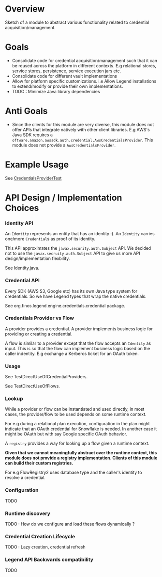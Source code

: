 # Overview 

Sketch of a module to abstract various functionality related to credential acquisition/management.

# Goals

* Consolidate code for credential acquisition/management such that it can be reused across the platform in different contexts. E.g relational stores, service stores, persistence, service execution jars etc.
* Consolidate code for different vault implementations 
* Allow for platform specific customizations. i.e Allow Legend installations to extend/modify or provide their own implementations.
* TODO : Minimize Java library dependencies

# Anti Goals

* Since the clients for this module are very diverse, this module does not offer APIs that integrate natively with other client libraries. E.g AWS's Java SDK requires a ```oftware.amazon.awssdk.auth.credential.AwsCredentialsProvider```. This module does not provide a ```AwsCredentialsProvider```.

# Example Usage 

See [CredentialsProviderTest](src/test/java/org/finos/legend/engine/credentials/provider/CredentialsProviderTest.java)


# API Design / Implementation Choices  

### Identity API

An ```Identity``` represents an entity that has an identity :). An ```Identity``` carries one/more ```Credential```s as proof of its identity.

This API approximates the ```javax.security.auth.Subject``` API. We decided not to use the ```javax.secruity.auth.Subject``` API to give us more API design/implementation flexbility.

See Identity.java.

### Credential API

Every SDK (AWS S3, Google etc) has its own Java type system for credentials. So we have Legend types that wrap the native credentials. 

See org.finos.legend.engine.credentials.credential package.

### Credentials Provider vs Flow 
 
A provider provides a credential. A provider implements business logic for providing or creating a credential. 

A flow is similar to a provider except that the flow accepts an ```Identity``` as input. This is so that the flow can implement business logic based on the caller indentity. E.g exchange a Kerberos ticket for an OAuth token.

### Usage

See TestDirectUseOfCredentialProviders.

See TestDirectUseOfFlows.

### Lookup

While a provider or flow can be instantiated and used directly, in most cases, the provider/flow to be used depends on some runtime context.

For e.g during a relational plan execution, configuration in the plan might indicate that an OAuth credential for Snowflake is needed. In another case it might be OAuth but with say Google specific OAuth behavior.

A ```registry``` provides a way for looking up a flow given a runtime context. 

__Given that we cannot meaningfully abstract over the runtime context, this module does not provide a registry implementation. Clients of this module can build their custom registries.__ 

For e.g FlowRegistry2 uses database type and the caller's identity to resolve a credential.

### Configuration

TODO 

### Runtime discovery

TODO : How do we configure and load these flows dynamically ?

### Credential Creation Lifecycle

TODO : Lazy creation, credential refresh

### Legend API Backwards compatibility

TODO 


